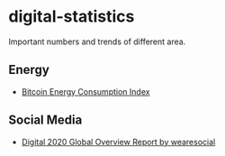 # digital-statistics
Important numbers and trends of different area.

## Energy
- [Bitcoin Energy Consumption Index](https://digiconomist.net/bitcoin-energy-consumption)


## Social Media
- [Digital 2020 Global Overview Report by wearesocial](https://wearesocial.com/blog/2020/01/digital-2020-3-8-billion-people-use-social-media)

